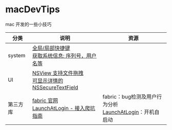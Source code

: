 # macDevTips
mac 开发的一些小技巧


|分类|说明|资源|
|---|---|---|
|system|[全局/局部快捷键]()<br>[获取系统信息: 序列号，用户名等]()||
|UI|[NSView 支持文件拖拽]()<br>[可显示详情的 NSSecureTextField]()||
|第三方库|[fabric 官网](https://get.fabric.io/)<br>[LaunchAtLogin - 接入爬坑指南]()|fabric：bug检测及用户行为分析<br>[LaunchAtLogin](https://github.com/sindresorhus/LaunchAtLogin)：开机自启动|
